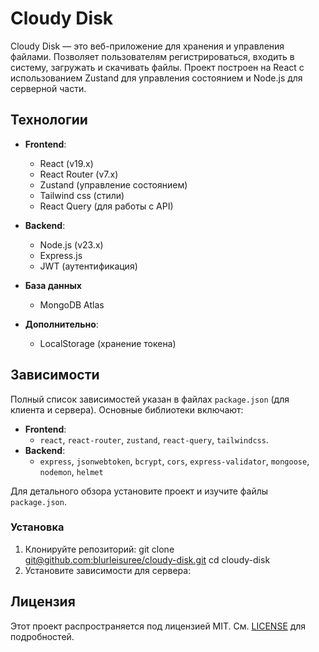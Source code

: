 # Cloudy Disk

Cloudy Disk — это веб-приложение для хранения и управления файлами. Позволяет пользователям регистрироваться, входить в систему, загружать и скачивать файлы. Проект построен на React с использованием Zustand для управления состоянием и Node.js для серверной части.

## Технологии

- **Frontend**:
  - React (v19.x)
  - React Router (v7.x)
  - Zustand (управление состоянием)
  - Tailwind css (стили)
  - React Query (для работы с API)

- **Backend**:
  - Node.js (v23.x)
  - Express.js
  - JWT (аутентификация)

- **База данных**
  - MongoDB Atlas

- **Дополнительно**:
  - LocalStorage (хранение токена)

## Зависимости

Полный список зависимостей указан в файлах `package.json` (для клиента и сервера). Основные библиотеки включают:

- **Frontend**:
  - `react`, `react-router`, `zustand`, `react-query`, `tailwindcss`.
- **Backend**:
  - `express`, `jsonwebtoken`, `bcrypt`, `cors`, `express-validator`, `mongoose`, `nodemon`, `helmet`

Для детального обзора установите проект и изучите файлы `package.json`.

### Установка

1. Клонируйте репозиторий:
   git clone [git@github.com:blurleisuree/cloudy-disk.git](https://github.com/blurleisuree/cloudy-disk.git)
   cd cloudy-disk
2. Установите зависимости для сервера:



## Лицензия

  Этот проект распространяется под лицензией MIT. См. [LICENSE](LICENSE) для подробностей.